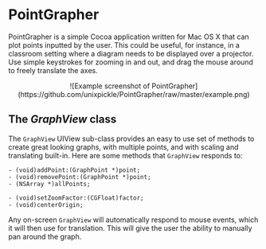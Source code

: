 PointGrapher
===

PointGrapher is a simple Cocoa application written for Mac OS X that can plot points inputted by the user. This could be useful, for instance, in a classroom setting where a diagram needs to be displayed over a projector. Use simple keystrokes for zooming in and out, and drag the mouse around to freely translate the axes.

<center>
![Example screenshot of PointGrapher](https://github.com/unixpickle/PointGrapher/raw/master/example.png)
</center>

## The *GraphView* class

The `GraphView` UIView sub-class provides an easy to use set of methods to create great looking graphs, with multiple points, and with scaling and translating built-in. Here are some methods that `GraphView` responds to:

    - (void)addPoint:(GraphPoint *)point;
    - (void)removePoint:(GraphPoint *)point;
    - (NSArray *)allPoints;
    
    - (void)setZoomFactor:(CGFloat)factor;
    - (void)centerOrigin;

Any on-screen `GraphView` will automatically respond to mouse events, which it will then use for translation. This will give the user the ability to manually pan around the graph.
